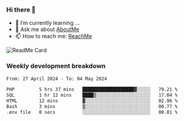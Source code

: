 ### Hi there 👋

- 🌱 I’m currently learning ...
- 💬 Ask me about [AboutMe](https://www.itzcy.com/about)
- 📫 How to reach me: [ReachMe](https://www.itzcy.com/about)

![ReadMe Card](https://github-readme-stats-ten-gilt.vercel.app/api?username=SuperChenYun&show_icons=true&title_color=fff&icon_color=79ff97&text_color=9f9f9f&bg_color=151515&hide_border=true)

### Weekly development breakdown
<!--START_SECTION:waka-->

```txt
From: 27 April 2024 - To: 04 May 2024

PHP         5 hrs 37 mins   ███████████████████▓░░░░░   79.21 %
SQL         1 hr 12 mins    ████▒░░░░░░░░░░░░░░░░░░░░   17.04 %
HTML        12 mins         ▓░░░░░░░░░░░░░░░░░░░░░░░░   02.96 %
Bash        3 mins          ▒░░░░░░░░░░░░░░░░░░░░░░░░   00.77 %
.env file   0 secs          ░░░░░░░░░░░░░░░░░░░░░░░░░   00.01 %
```

<!--END_SECTION:waka-->
